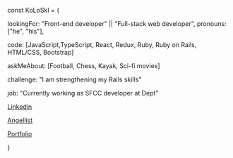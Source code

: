 const KoLoSkI = { 
      
  lookingFor: "Front-end developer" || "Full-stack web developer",
  pronouns: ["he", "his"],
  
  code: [JavaScript,TypeScript, React, Redux, Ruby, Ruby on Rails, HTML/CSS, Bootstrap]
   
  askMeAbout: [Football, Chess, Kayak, Sci-fi movies]

  challenge: "I am strengthening my Rails skills"
  
  job: "Currently working as SFCC developer at Dept"

  [Linkedin](https://www.linkedin.com/in/igor-koloski/)  
  
  [Angellist](https://angel.co/u/igor-koloski)   
      
  [Portfolio](https://igorkol91.github.io/MyPortfolio/)    
  
}
